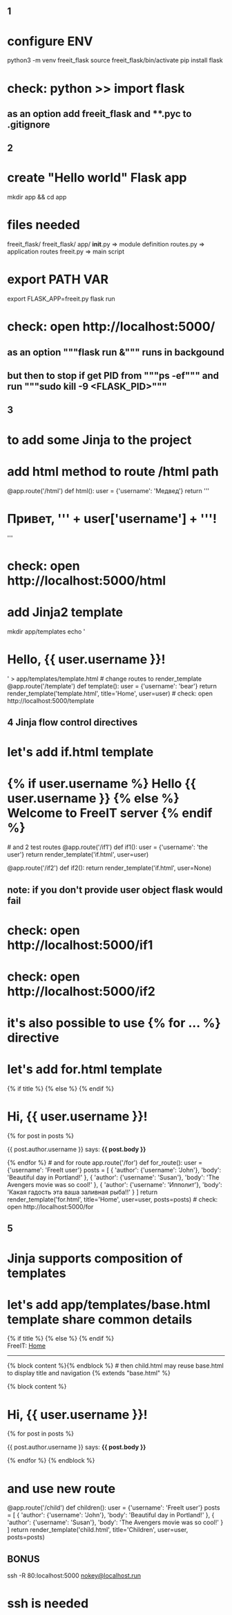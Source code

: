 ## 1
# configure ENV
python3 -m venv freeit_flask
source freeit_flask/bin/activate
pip install flask
# check: python >> import flask

## as an option add freeit_flask and **.pyc to .gitignore


## 2
# create "Hello world" Flask app
mkdir app && cd app
# files needed
freeit_flask/
  freeit_flask/
  app/
    __init__.py => module definition
    routes.py => application routes
  freeit.py => main script
# export PATH VAR
export FLASK_APP=freeit.py
flask run
# check: open http://localhost:5000/

## as an option """flask run &""" runs in backgound
## but then to stop if get PID from """ps -ef""" and run """sudo kill -9 <FLASK_PID>"""


## 3
# to add some Jinja to the project
# add html method to route /html path
@app.route('/html')
def html():
    user = {'username': 'Медвед'}
    return '''
        <html>
            <head>
                <title>Home Page - Microblog</title>
            </head>
            <body>
                <h1>Привет, ''' + user['username'] + '''!</h1>
            </body>
        </html>'''
# check: open http://localhost:5000/html

# add Jinja2 template
mkdir app/templates
echo '<html>
    <head>
        <title>{{ title }} - Microblog</title>
    </head>
    <body>
        <h1>Hello, {{ user.username }}!</h1>
    </body>
</html>' > app/templates/template.html
# change routes to render_template
@app.route('/template')
def template():
    user = {'username': 'bear'}
    return render_template('template.html', title='Home', user=user)
# check: open http://localhost:5000/template


## 4 Jinja flow control directives
# let's add if.html template
<html>
    <body>
        <h1>
          {% if user.username %}
            Hello {{ user.username }}
          {% else %}
            Welcome to FreeIT server
          {% endif %}
        </h1>
    </body>
</html>
# and 2 test routes
@app.route('/if1')
def if1():
    user = {'username': 'the user'}
    return render_template('if.html', user=user)

@app.route('/if2')
def if2():
    return render_template('if.html', user=None)

## note: if you don't provide user object flask would fail

# check: open http://localhost:5000/if1
# check: open http://localhost:5000/if2

# it's also possible to use {% for ... %} directive
# let's add for.html template
<html>
    <head>
        {% if title %}
        <title>{{ title }} - FreeIT</title>
        {% else %}
        <title>Welcome to FreeIT</title>
        {% endif %}
    </head>
    <body>
        <h1>Hi, {{ user.username }}!</h1>
        {% for post in posts %}
        <div><p>{{ post.author.username }} says: <b>{{ post.body }}</b></p></div>
        {% endfor %}
    </body>
</html>
# and for route
app.route('/for')
def for_route():
    user = {'username': 'FreeIt user'}
    posts = [
        {
            'author': {'username': 'John'},
            'body': 'Beautiful day in Portland!'
        },
        {
            'author': {'username': 'Susan'},
            'body': 'The Avengers movie was so cool!'
        },
        {
            'author': {'username': 'Ипполит'},
            'body': 'Какая гадость эта ваша заливная рыба!!'
        }
    ]
    return render_template('for.html', title='Home', user=user, posts=posts)
# check: open http://localhost:5000/for


## 5
# Jinja supports composition of templates
# let's add app/templates/base.html template share common details
<html>
    <head>
      {% if title %}
      <title>{{ title }} - FreeIT</title>
      {% else %}
      <title>Welcome to FreeIT</title>
      {% endif %}
    </head>
    <body>
        <div>FreeIT: <a href="/">Home</a></div>
        <hr>
        {% block content %}{% endblock %}
    </body>
</html>
# then child.html may reuse base.html to display title and navigation
{% extends "base.html" %}

{% block content %}
    <h1>Hi, {{ user.username }}!</h1>
    {% for post in posts %}
    <div><p>{{ post.author.username }} says: <b>{{ post.body }}</b></p></div>
    {% endfor %}
{% endblock %}
# and use new route
@app.route('/child')
def children():
    user = {'username': 'FreeIt user'}
    posts = [
        {
            'author': {'username': 'John'},
            'body': 'Beautiful day in Portland!'
        },
        {
            'author': {'username': 'Susan'},
            'body': 'The Avengers movie was so cool!'
        }
    ]
    return render_template('child.html', title='Children', user=user, posts=posts)


## BONUS
ssh -R 80:localhost:5000 nokey@localhost.run
# ssh is needed
